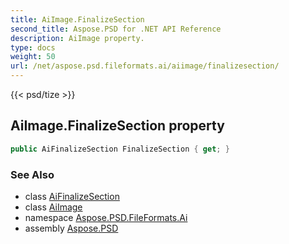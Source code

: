 ```yaml
---
title: AiImage.FinalizeSection
second_title: Aspose.PSD for .NET API Reference
description: AiImage property. 
type: docs
weight: 50
url: /net/aspose.psd.fileformats.ai/aiimage/finalizesection/
---
```

{{< psd/tize >}}
## AiImage.FinalizeSection property

```csharp
public AiFinalizeSection FinalizeSection { get; }
```

### See Also

* class [AiFinalizeSection](../../aifinalizesection/)
* class [AiImage](../)
* namespace [Aspose.PSD.FileFormats.Ai](../../aiimage/)
* assembly [Aspose.PSD](../../../)


